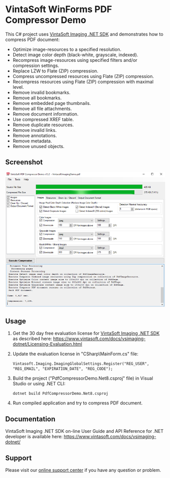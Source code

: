 # VintaSoft WinForms PDF Compressor Demo

This C# project uses <a href="https://www.vintasoft.com/vsimaging-dotnet-index.html">VintaSoft Imaging .NET SDK</a> and demonstrates how to compress PDF document:
* Optimize image-resources to a specified resolution.
* Detect image color depth (black-white, grayscale, indexed).
* Recompress image-resources using specified filters and/or compression settings.
* Replace LZW to Flate (ZIP) compression.
* Compress uncompressed resources using Flate (ZIP) compression.
* Recompress resources using Flate (ZIP) compression with maximal level.
* Remove invalid bookmarks.
* Remove all bookmarks.
* Remove embedded page thumbnails.
* Remove all file attachments.
* Remove document information.
* Use compressed XREF table.
* Remove duplicate resources.
* Remove invalid links.
* Remove annotations.
* Remove metadata.
* Remove unused objects.


## Screenshot
<img src="vintasoft-pdf-compressor-demo.png" title="VintaSoft PDF Compressor Demo">


## Usage
1. Get the 30 day free evaluation license for <a href="https://www.vintasoft.com/vsimaging-dotnet-index.html" target="_blank">VintaSoft Imaging .NET SDK</a> as described here: <a href="https://www.vintasoft.com/docs/vsimaging-dotnet/Licensing-Evaluation.html" target="_blank">https://www.vintasoft.com/docs/vsimaging-dotnet/Licensing-Evaluation.html</a>

2. Update the evaluation license in "CSharp\MainForm.cs" file:
   ```
   Vintasoft.Imaging.ImagingGlobalSettings.Register("REG_USER", "REG_EMAIL", "EXPIRATION_DATE", "REG_CODE");
   ```

3. Build the project ("PdfCompressorDemo.Net8.csproj" file) in Visual Studio or using .NET CLI:
   ```
   dotnet build PdfCompressorDemo.Net8.csproj
   ```

4. Run compiled application and try to compress PDF document.


## Documentation
VintaSoft Imaging .NET SDK on-line User Guide and API Reference for .NET developer is available here: https://www.vintasoft.com/docs/vsimaging-dotnet/


## Support
Please visit our <a href="https://myaccount.vintasoft.com/">online support center</a> if you have any question or problem.
